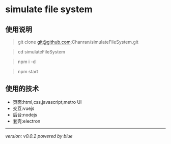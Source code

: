 # simulate file system

## 使用说明
> git clone git@github.com:Chanran/simulateFileSystem.git

> cd simulateFileSystem

> npm i -d

> npm start

## 使用的技术
- 页面:html,css,javascript,metro UI
- 交互:vuejs
- 后台:nodejs
- 套壳:electron

***
*version: v0.0.2 powered by blue*
